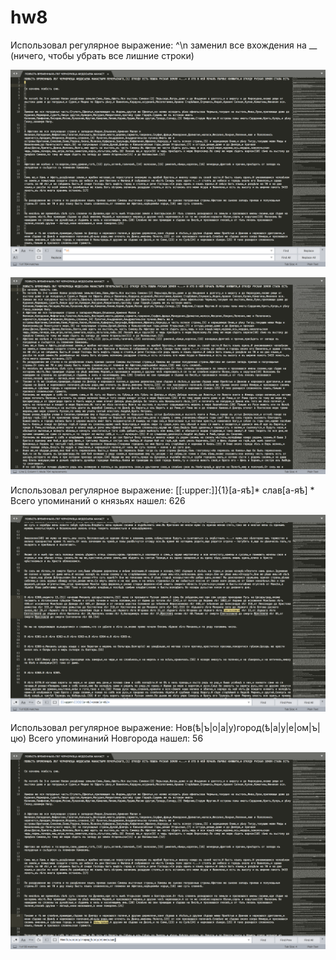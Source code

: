 # hw8

Использовал регулярное выражение: ^\n заменил все вхождения на __ (ничего, чтобы убрать все лишние строки)

![скрин1](https://raw.githubusercontent.com/artemisaev/hw6/master/Снимок%20экрана%202018-06-02%20в%2023.57.53.png)

![скрин2](https://raw.githubusercontent.com/artemisaev/hw6/master/Снимок%20экрана%202018-06-02%20в%2023.57.58.png)

Использовал регулярное выражение: [[:upper:]]{1}[а-яѣ]* слав[а-яѣ] * Всего упоминаний о князьях нашел: 626

![скрин3](https://raw.githubusercontent.com/artemisaev/hw6/master/Снимок%20экрана%202018-06-02%20в%2011.57.28.png)

Использовал регулярное выражение: Нов(ѣ|ъ|о|а|у)город(ѣ|а|у|е|ом|ъ|цю) Всего упоминаний Новгорода нашел: 56

![скрин4](https://raw.githubusercontent.com/artemisaev/hw6/master/Снимок%20экрана%202018-06-03%20в%200.00.24.png)
